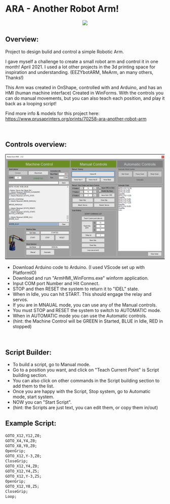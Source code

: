# ARA - Another Robot Arm!

<p align="center">
  <img width="600" src="Media\cover.jpg">
</p>



## Overview:
Project to design bulid and control a simple Robotic Arm.

I gave myself a challenge to create a small robot arm and control it in one month! April 2021.
I used a lot other projects in the 3d printing space for inspiration and understanding. (EEZYbotARM, MeArm, an many others, Thanks!)

This Arm was created in OnShape, controlled with and Arduino, and has an HMI (human machine interface) Created in WinForms.
With the controls you can do manual movements, but you can also teach each position, and play it back as a looping script!

Find more info & models for this project here: 
https://www.prusaprinters.org/prints/70258-ara-another-robot-arm


&nbsp;

## Controls overview:

<p align="center">
  <img width="600" src="Media\hmi.png">
</p>

* Download Arduino code to Arduino. (I used VScode set up with PlatformIO)
* Download and run "ArmHMI_WinForms.exe" winform application.
* Input COM port Number and Hit Connect.
* STOP and then RESET the system to return it to "IDEL" state.
* When in Idle, you can hit START. This should engage the relay and servos.
* If you are in MNAUAL mode, you can use any of the Manual controls.
* You must STOP and RESET the system to switch to AUTOMATIC mode.
* When in AUTOMATIC mode you can use the Automatic controls.
* (hint: the Machine Control will be GREEN in Started, BLUE in Idle, RED in stopped)

&nbsp;

## Script Builder:
* To build a script, go to Manual mode.
* Go to a position you want, and click on "Teach Current Point" is Script building section.
* You can also click on other commands in the Script building section to add them to the list.
* Once you are happy with the Script, Stop system, go to Automatic mode, start system.
* NOW you can "Start Script".
* (hint: the Scripts are just text, you can edit them, or copy them in/out)

## Example Script:
```
GOTO_X12,Y12,Z0;
GOTO_X4,Y4,Z0;
GOTO_X8,Y0,Z0;
OpenGrip;
GOTO_X12,Y-3,Z0;
CloseGrip;
GOTO_X12,Y4,Z0;
GOTO_X12,Y4,Z5;
GOTO_X12,Y-3,Z5;
OpenGrip;
GOTO_X12,Y0,Z5;
CloseGrip;
Loop;
```
